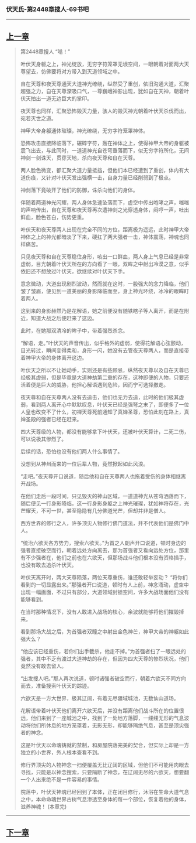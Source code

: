 ### 伏天氏-第2448章搜人-69书吧

--------
[上一章](./3333b870921749907a1d328bb83914bc.md)
--------


>
>
>
>第2448章搜人
>“嗡！”
>
>叶伏天身躯之上，神光绽放，无穷字符笼罩无垠空间，一眼朝着对面两大天尊望去，仿佛要将对方带入到灭道领域之中。
>
>自在天尊和夜天尊通天大道神光缭绕，纵然受了重创，依旧沟通大道，汇聚超强之力，自在天尊深吸口气，一尊巍峨神影出现，犹如自在天神，朝着叶伏天拍出一道无边巨大的掌印。
>
>夜天尊也同样，汇聚恐怖毁灭力量，骇人的毁灭神光朝着叶伏天杀伐而出，宛若灭世之道。
>
>神甲大帝身躯通体璀璨，神光缭绕，无穷字符笼罩神体。
>
>恐怖攻击直接降临落下，碾碎字符，轰在神体之上，使得神甲大帝的身躯被震飞出去，与此同时，一道道神光自苍穹垂落而下，似无穷字符所化，无间神剑一剑诛天，贯穿天地，杀向夜天尊和自在天尊。
>
>两人脸色微变，都汇聚大道力量抵挡，但他们本已经遭到了重创，体内有大道伤痕，又针对叶伏天发出强横一击，自身力量已经削弱到了极点。
>
>神剑落下竟破开了他们的防御，诛杀向他们的身体。
>
>伴随着两道神光闪耀，两人身体急速坠落而下，虚空中传出咆哮之声，嗤嗤的声响传出，自在天尊和夜天尊再次遭神剑之光穿透身体，闷哼一声，吐出鲜血，脸色苍白，伤势更重。
>
>叶伏天和夜天尊两人出现在完全不同的方位，距离极为遥远，此时神甲大帝神体之上的神光都暗淡了下来，硬扛了两大强者一击，神体震荡，神魂也同样痛苦。
>
>只见夜天尊和自在天尊稳住身形，咳出一口鲜血，两人身上气息已经是非常虚弱，目光朝着叶伏天所在的方向看了一眼，双眸之中射出冷漠之意，似乎依旧还不想放过叶伏天，欲继续对叶伏天下手。
>
>意念微动，大道出现剧烈波动，然而就在这时，一股强大的念力降临，他们皱了皱眉，便见到一道美丽的身影降临而至，身上神光环绕，冰冷的眼眸盯着两人。
>
>这到来的身影赫然乃是花解语，她之前便没有随铁瞎子等人离开，而是在附近，知道大战之后便赶来了这边。
>
>此时，在她那双清冷的眸子中，带着强烈杀念。
>
>“解语，走。”叶伏天的声音传出，似乎格外的虚弱，使得花解语心弦颤动，目光转过，瞬间变得柔和，身形一闪，她没有去管夜天尊两人，而是直接带着神甲大帝的身体离开这边。
>
>叶伏天之所以不让她动手，实则还是有些顾忌，纵然夜天尊以及自在天尊已经极其虚弱，但是毕竟是大道神劫第二重的存在，这种即便的人物，只要还活着便是巨大的威胁，他担心解语遇到危险，因而宁可选择撤走。
>
>夜天尊和自在天尊两人没有去追击，他们也无力去追，此时的他们极其虚弱，看到两人离开心中默默叹息，叶伏天已经是强弩之末了，即便多了一位人皇也改变不了什么，初禅天尊死前通知了真婵圣尊，恐怕此刻在路上，真婵圣殿的强者已经在赶来。
>
>四大天尊级的人物，都没有能够拿下叶伏天，还被叶伏天算计，二死二伤，可以说极其惨烈了。
>
>后续的话，恐怕也没有他们两人什么事情了。
>
>没想到从神州而来的一位后辈人物，竟然掀起如此风浪。
>
>“走吧。”夜天尊开口说道，随后他和自在天尊两人也拖着受伤的身体相继离开战场。
>
>在他们走后一段时间，只见毁灭的神山区域，一道道神光从苍穹洒落而下，随后便见一行身影降临，这一行身影身躯之上神光璀璨，犹如神将存在，光芒耀天，不可一世，甚至隐隐有几分佛道光芒，但却并非是僧人。
>
>西方世界的修行之人，许多顶尖人物修行佛门道法，并不代表他们是佛门中人。
>
>“统治六欲天各方势力，搜索六欲天。”为首之人朗声开口说道，顿时身边的强者直接破空而行，朝着远处方向离去，那为首强者又看向远处方位，那里有不少强者在，他们之前也在六欲天，但那场战斗他们根本没有资格插手，也没有敢去追杀叶伏天。
>
>叶伏天离开时，两大天尊陨落，两位天尊重伤，谁还敢轻举妄动？
>“将你们看到的一切显露出来。”那强者开口说道，顿时有人上前，神念涌动，虚空中出现一幅画面，不过只有部分，大道领域封锁空间，许多大战场面他们没有能够看到。
>
>在当时那种情况下，没有人敢进入战场的核心，余波就能够将他们摧毁掉来。
>
>看到那场大战之后，为首强者双瞳之中射出金色神芒，神甲大帝的神躯如此强大么？
>
>“他应该已经重伤，若你们出手截杀，他走不掉。”为首强者扫了一眼远处的强者，其中不乏有渡过大道神劫的存在，但因为四大天尊的惨烈状况，他们竟然没有敢去留人。
>
>“出发搜人吧。”那人再次说道，顿时诸强者破空而行，朝着六欲天不同方向而去，准备搜索叶伏天的踪迹。
>
>六欲天是一方大世界，极其辽阔，有着无尽疆域城池，无数仙山道场。
>
>花解语带着叶伏天他们离开六欲天后，并没有距离他们战斗所在的位置很远，他们来到了一座城池之中，找到了一处地方落脚，一缕缕无形的气息波动将他们所休息的地方笼罩着，无影无形，却能够隔绝气息，甚至是顶尖强者的神念。
>
>这是叶伏天以命魂铸就的禁制，和房屋院落完美的契合，但实际上却是一方独立的小世界，外人根本查看不到。
>
>修行界顶尖的人物神念一扫便覆盖无比辽阔的区域，但他们不可能用肉眼去寻找，只能是以神念搜索，只要隔断了神念，在辽阔无尽的六欲天，想要翻一个人出来绝不是一件容易的事情。
>
>院落中，叶伏天神魂已经回到了本体，正在闭目修行，沐浴在生命大道气息之中，本命命魂世界古树气息渗透至身体的每一个部位，恢复着他的身体，滋养神魂！
>(本章完)
>
>

--------
[下一章](./9646f33144dcd72498c5f260e50de847.md)
--------
